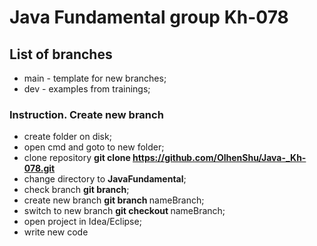 # Java Fundamental group Kh-078 

## List of branches

- main - template for new branches;
- dev - examples from trainings;

### Instruction. Create new branch

- create folder on disk;
- open cmd and goto to new folder;
- clone repository **git clone https://github.com/OlhenShu/Java-_Kh-078.git**
- change directory to **JavaFundamental**;
- check branch **git branch**;
- create new branch **git branch <NAME>** nameBranch;
- switch to new branch **git checkout <NAME>** nameBranch;
- open project in Idea/Eclipse;
- write new code